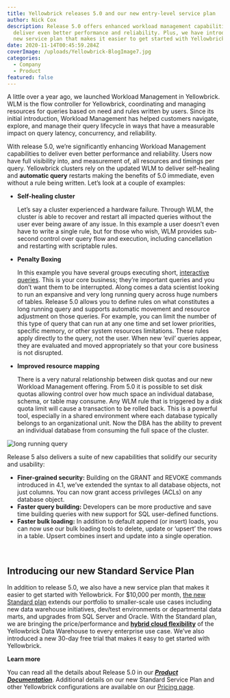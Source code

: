 ```yaml
---
title: Yellowbrick releases 5.0 and our new entry-level service plan
author: Nick Cox
description: Release 5.0 offers enhanced workload management capabilities to
  deliver even better performance and reliability. Plus, we have introduced a
  new service plan that makes it easier to get started with Yellowbrick.
date: 2020-11-14T00:45:59.284Z
coverImage: /uploads/Yellowbrick-BlogImage7.jpg
categories:
  - Company
  - Product
featured: false
---
```

A little over a year ago, we launched Workload Management in Yellowbrick. WLM is the flow controller for Yellowbrick, coordinating and managing resources for queries based on need and rules written by users. Since its initial introduction, Workload Management has helped customers navigate, explore, and manage their query lifecycle in ways that have a measurable impact on query latency, concurrency, and reliability.

With release 5.0, we’re significantly enhancing Workload Management capabilities to deliver even better performance and reliability. Users now have full visibility into, and measurement of, all resources and timings per query. Yellowbrick clusters rely on the updated WLM to deliver self-healing and **automatic query** restarts making the benefits of 5.0 immediate, even without a rule being written. Let’s look at a couple of examples:

* **Self-healing cluster**

  Let’s say a cluster experienced a hardware failure. Through WLM, the cluster is able to recover and restart all impacted queries without the user ever being aware of any issue. In this example a user doesn’t even have to write a single rule, but for those who wish, WLM provides sub-second control over query flow and execution, including cancellation and restarting with scriptable rules.
* **Penalty Boxing**

  In this example you have several groups executing short, [interactive queries](https://www.yellowbrick.com/resources/briefs/yellowbrick-data-lake-augmentation/). This is your core business; they’re important queries and you don’t want them to be interrupted. Along comes a data scientist looking to run an expansive and very long running query across huge numbers of tables. Release 5.0 allows you to define rules on what constitutes a long running query and supports automatic movement and resource adjustment on those queries. For example, you can limit the number of this type of query that can run at any one time and set lower priorities, specific memory, or other system resources limitations. These rules apply directly to the query, not the user. When new ‘evil’ queries appear, they are evaluated and moved appropriately so that your core business is not disrupted.
* **Improved resource mapping**

  There is a very natural relationship between disk quotas and our new Workload Management offering. From 5.0 it is possible to set disk quotas allowing control over how much space an individual database, schema, or table may consume. Any WLM rule that is triggered by a disk quota limit will cause a transaction to be rolled back. This is a powerful tool, especially in a shared environment where each database typically belongs to an organizational unit. Now the DBA has the ability to prevent an individual database from consuming the full space of the cluster.

![long running query](/uploads/advanced-workload-management-release-5.png "long running query")

Release 5 also delivers a suite of new capabilities that solidify our security and usability:

* **Finer-grained security:** Building on the GRANT and REVOKE commands introduced in 4.1, we’ve extended the syntax to all database objects, not just columns. You can now grant access privileges (ACLs) on any database object.
* **Faster query building:** Developers can be more productive and save time building queries with new support for SQL user-defined functions.
* **Faster bulk loading:** In addition to default append (or insert) loads, you can now use our bulk loading tools to delete, update or ‘upsert’ the rows in a table. Upsert combines insert and update into a single operation.

<BaseWistia id="y8miiguuzs" /><br />

## **Introducing our new Standard Service Plan**

In addition to release 5.0, we also have a new service plan that makes it easier to get started with Yellowbrick. For $10,000 per month, [the new Standard plan](https://www.yellowbrick.com/pricing/) extends our portfolio to smaller-scale use cases including new data warehouse initiatives, dev/test environments or departmental data marts, and upgrades from SQL Server and Oracle. With the Standard plan, we are bringing the price/performance and **[hybrid cloud flexibility](https://www.yellowbrick.com/press-releases/yellowbrick-announces-new-features-and-entry-level-service-plan/)** of the Yellowbrick Data Warehouse to every enterprise use case. We’ve also introduced a new 30-day free trial that makes it easy to get started with Yellowbrick.

**Learn more**

You can read all the details about Release 5.0 in our ***[Product Documentation](https://www.yellowbrick.com/docs/5.0.0/home.html)***. Additional details on our new Standard Service Plan and other Yellowbrick configurations are available on our [Pricing page](https://www.yellowbrick.com/pricing/).